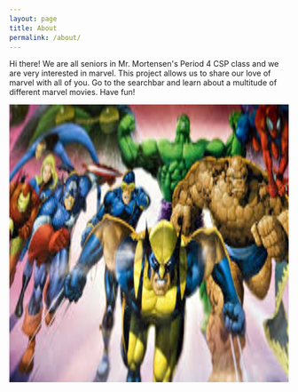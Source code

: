 ```yaml
---
layout: page
title: About  
permalink: /about/
---
```


Hi there! We are all seniors in Mr. Mortensen's Period 4 CSP class and we are very interested in marvel. This project allows us to share our love of marvel with all of you. Go to the searchbar and learn about a multitude of different marvel movies. Have fun!

<img src="https://github.com/kayleehou/escaperoom/blob/master/images/marvel.jpg?raw=true" width="2500" height="500" />

